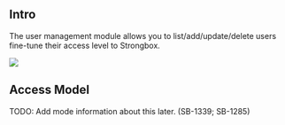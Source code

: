## Intro

The user management module allows you to list/add/update/delete users fine-tune their access level to Strongbox.

<img src="/assets/screenshots/08-user-management.png" data-zoomable="true" />

## Access Model

TODO: Add mode information about this later. (SB-1339; SB-1285)
